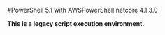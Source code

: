 #PowerShell 5.1 with AWSPowerShell.netcore 4.1.3.0

**This is a legacy script execution environment.**      
